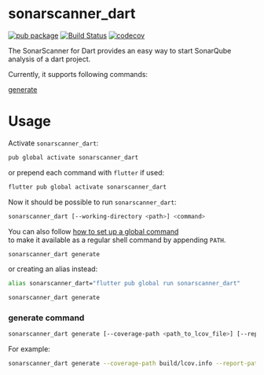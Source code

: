 # sonarscanner_dart

[![pub package](https://img.shields.io/pub/v/sonarscanner_dart.svg)](https://pub.dev/packages/sonarscanner_dart)
[![Build Status](https://travis-ci.org/sonarscanner_dart/sonarscanner_dart.svg?branch=master)](https://travis-ci.org/meniga/sonarscanner_dart)
[![codecov](https://codecov.io/gh/meniga/sonarscanner_dart/branch/master/graph/badge.svg)](https://codecov.io/gh/meniga/sonarscanner_dart)

The SonarScanner for Dart provides an easy way to start SonarQube analysis of a dart project. 

Currently, it supports following commands:

[generate](#generate-command)

# Usage

Activate `sonarscanner_dart`:

```bash
pub global activate sonarscanner_dart
```

or prepend each command with `flutter` if used:

```bash
flutter pub global activate sonarscanner_dart
```

Now it should be possible to run `sonarscanner_dart`:

```bash
sonarscanner_dart [--working-directory <path>] <command>
```

You can also follow [how to set up a global command](https://dart.dev/tools/pub/cmd/pub-global)  
to make it available as a regular shell command by appending `PATH`.

```bash
sonarscanner_dart generate
```

or creating an alias instead:

```bash
alias sonarscanner_dart="flutter pub global run sonarscanner_dart"

sonarscanner_dart generate
```

### generate command

```bash
sonarscanner_dart generate [--coverage-path <path_to_lcov_file>] [--report-path <path_to_machine_test_output>]
```

For example:

```bash
sonarscanner_dart generate --coverage-path build/lcov.info --report-path build/tests.output
```
